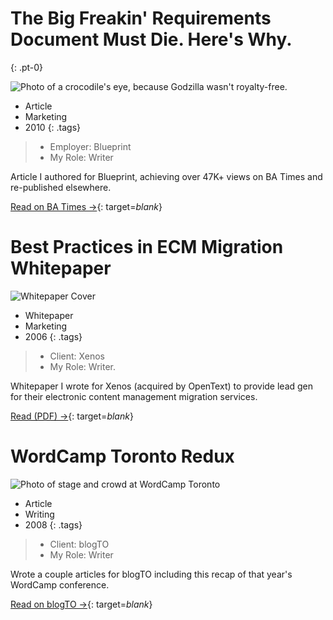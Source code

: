 # The Big Freakin' Requirements Document Must Die. Here's Why.
{: .pt-0}

![Photo of a crocodile's eye, because Godzilla wasn't royalty-free.](images/about/media-batimes.jpg)

- Article
- Marketing
- 2010
{: .tags}

> - Employer: Blueprint
> - My Role: Writer

Article I authored for Blueprint, achieving over 47K+ views on BA Times and re-published elsewhere.

[Read on BA Times →](https://www.batimes.com/articles/the-big-freakin-requirements-document-must-die.-here-s-why.html){: target=_blank_}


# Best Practices in ECM Migration Whitepaper

![Whitepaper Cover](images/about/media-ecm.jpg)

- Whitepaper
- Marketing
- 2006
{: .tags}

> - Client: Xenos
> - My Role: Writer.

Whitepaper I wrote for Xenos (acquired by OpenText) to provide lead gen for their electronic content management migration services.

[Read (PDF) →](images/portfolio/opentext-wp-best-practices-in-ecm-migration.pdf){: target=_blank_}


# WordCamp Toronto Redux

![Photo of stage and crowd at WordCamp Toronto](images/about/media-blogto.jpg)

- Article
- Writing
- 2008
{: .tags}

> - Client: blogTO
> - My Role: Writer

Wrote a couple articles for blogTO including this recap of that year's WordCamp conference.

[Read on blogTO →](https://www.blogto.com/tech/2008/10/wordcamp_toronto_redux/){: target=_blank_}